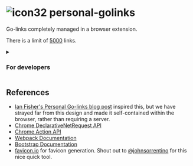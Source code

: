 # ![icon32](https://user-images.githubusercontent.com/4506277/205959569-52bbb2ca-a204-4c8f-84d2-6c16b9948985.png) personal-golinks

Go-links completely managed in a browser extension.

There is a limit of [5000](https://developer.chrome.com/docs/extensions/reference/declarativeNetRequest/#property-MAX_NUMBER_OF_DYNAMIC_AND_SESSION_RULES) links.

<details>

<summary>

### For developers

</summary>

This is a Chrome extension using Manifest V3. We take advantage of Chrome's [DeclarativeNetRequest API](https://developer.chrome.com/docs/extensions/reference/declarativeNetRequest/) to redirect requests to custom short-links.

### Development

Entrypoint is `./popup/src/popup.ts`. You can explore dependencies and logic best from there, but a gist:

- `./popup/src/constants.ts` contains globally useful prefixes, as well as a mapping from HTML components and their IDs to a Typescript-readable object.
- `./popup/src/render.ts` manages rendering dynamic elements like the shortlink list
- `./popup/src/links.ts` manages mutations: adding and removing links, and the internal memory management required to do that

### Bundling

This project is bundled with [Webpack](https://webpack.js.org/concepts/). To re-build as you edit, try:

`npx webpack`

This will trigger a job that will watch for changes and rebuild any time you save.

### Styling

This extension is styled using [Bootstrap](https://getbootstrap.com/docs/5.2/getting-started/introduction/) pre-sets.

### Conventions

To format code:
`npx prettier --write .`

</details>

## References

- [Ian Fisher's Personal Go-links blog post](https://iafisher.com/blog/2020/10/golinks) inspired this, but we have strayed far from this design and made it self-contained within the browser, rather than requiring a server.
- [Chrome DeclarativeNetRequest API](https://developer.chrome.com/docs/extensions/reference/declarativeNetRequest/)
- [Chrome Action API](https://developer.chrome.com/docs/extensions/reference/action/)
- [Webpack Documentation](https://webpack.js.org/concepts/)
- [Bootstrap Documentation](https://getbootstrap.com/docs/5.2/getting-started/introduction/)
- [favicon.io](https://favicon.io/) for favicon generation. Shout out to [@johnsorrentino](https://twitter.com/johnsorrentino) for this nice quick tool.
